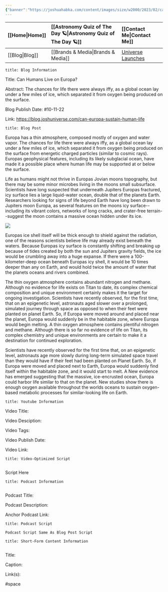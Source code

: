 ```yaml
---
{"banner":"https://joshuahabka.com/content/images/size/w2000/2023/02/canhumansliveoneuropaheader--1-.webp","banner_x":0.5,"dg-publish":true,"permalink":"/blog/can-humans-live-on-europa/","dgPassFrontmatter":true,"noteIcon":"","created":"","updated":""}
---
```




<div class="transclusion internal-embed is-loaded"><div class="markdown-embed">



| [[Home\|Home]] | [[Astronomy Quiz of The Day 🪐\|Astronomy Quiz of The Day 🪐]] | [[Contact Me\|Contact Me]]                                |
|:-------- |:-------------------------------- |:--------------------------------------------- |
| [[Blog\|Blog]] | [[Brands & Media\|Brands & Media]]           | [Universe Launches](https://stardashusa.com/) |


</div></div>


```ad-info
title: Blog Information
```

Title: Can Humans Live on Europa?

Abstract: The chances for life there were always iffy, as a global ocean lay under a few miles of ice, which separated it from oxygen being produced on the surface.

Blog Publish Date: #10-11-22

Link: https://blog.joshuniverse.com/can-europa-sustain-human-life

```ad-abstract
title: Blog Post
```

Europa has a thin atmosphere, composed mostly of oxygen and water vapor. The chances for life there were always iffy, as a global ocean lay under a few miles of ice, which separated it from oxygen being produced on the surface from energetic charged particles (similar to cosmic rays). Europas geophysical features, including its likely subglacial ocean, have made it a possible place where human life may be supported at or below the surface.

Life as humans might not thrive in Europas Jovian moons topography, but there may be some minor microbes living in the moons small subsurface. Scientists have long suspected that underneath Jupiters Europas fractured, icy surface lies a large liquid-water ocean, double that of the planets Earth. Researchers looking for signs of life beyond Earth have long been drawn to Jupiters moon Europa, as several features on the moons icy surface--including its vibrant colors, networks of long cracks, and crater-free terrain--suggest the moon contains a massive ocean hidden under its ice.

![](https://blog.joshuniverse.com/content/images/2022/10/104_PIA00702.jpg)

Europas ice shell itself will be thick enough to shield against the radiation, one of the reasons scientists believe life may already exist beneath the waters. Because Europas icy surface is constantly shifting and breaking up because of tides created by both the sun and Jupiters gravity fields, the ice would be crumbling away into a huge expanse. If there were a 100-kilometer-deep ocean beneath Europas icy shell, it would be 10 times deeper than any on Earth, and would hold twice the amount of water that the planets oceans and rivers combined.

The thin oxygen atmosphere contains abundant nitrogen and methane. Although no evidence for life exists on Titan to date, its complex chemical composition and unique environment certainly makes it the target for ongoing investigation. Scientists have recently observed, for the first time, that on an epigenetic level, astronauts aged slower over a prolonged, simulated journey through space as opposed to when their feet were planted on planet Earth. So, if Europa were moved around and placed near the planet, Europa would suddenly be in the habitable zone, where Europa would begin melting. A thin oxygen atmosphere contains plentiful nitrogen and methane. Although there is so far no evidence of life on Titan, its complex chemistry and unique environments are certain to make it a destination for continued exploration. 

Scientists have recently observed for the first time that, on an epigenetic level, astronauts age more slowly during long-term simulated space travel than they would have if their feet had been planted on Planet Earth. So, if Europa were moved and placed next to Earth, Europa would suddenly find itself within the habitable zone, and it would start to melt. A New evidence has emerged suggesting that the massive, ice-encrusted ocean, Europa could harbor life similar to that on the planet. New studies show there is enough oxygen available throughout the worlds oceans to sustain oxygen-based metabolic processes for similar-looking life on Earth.

```ad-info
title: Youtube Information
```

Video Title:

Video Desciption:

Video Tags:

Video Publish Date:

Video Link:

```ad-abstract
title: Video-Optimized Script


```

Script Here

```ad-info
title: Podcast Information


```

Podcast Title:

Podcast Description:

Anchor Podcast Link:

```ad-info
title: Podcast Script

Podcast Script Same As Blog Post Script

```


```ad-info
title: Short-Form Content Information


```

Title:

Caption:

Link(s):

#space

